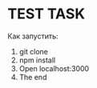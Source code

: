 <h1>TEST TASK</h1>


<p>Как запустить:</p>
<ol>
<li>git clone</li>
<li>npm install</li>
<li>Open localhost:3000</li>
<li>The end</li>
</ol>